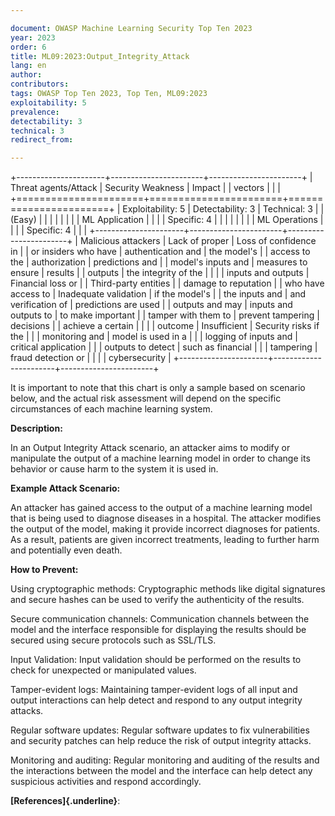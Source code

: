 ```yaml
---

document: OWASP Machine Learning Security Top Ten 2023
year: 2023
order: 6
title: ML09:2023:Output_Integrity_Attack
lang: en
author:
contributors:
tags: OWASP Top Ten 2023, Top Ten, ML09:2023
exploitability: 5
prevalence:
detectability: 3
technical: 3
redirect_from:

---
```


+----------------------+-----------------------+-----------------------+
| Threat agents/Attack | Security Weakness     | Impact                |
| vectors              |                       |                       |
+======================+=======================+=======================+
| Exploitability: 5    | Detectability: 3      | Technical: 3          |
| (Easy)               |                       |                       |
|                      |                       |                       |
| ML Application       |                       |                       |
| Specific: 4          |                       |                       |
|                      |                       |                       |
| ML Operations        |                       |                       |
| Specific: 4          |                       |                       |
+----------------------+-----------------------+-----------------------+
| Malicious attackers  | Lack of proper        | Loss of confidence in |
| or insiders who have | authentication and    | the model\'s          |
| access to the        | authorization         | predictions and       |
| model\'s inputs and  | measures to ensure    | results               |
| outputs              | the integrity of the  |                       |
|                      | inputs and outputs    | Financial loss or     |
| Third-party entities |                       | damage to reputation  |
| who have access to   | Inadequate validation | if the model\'s       |
| the inputs and       | and verification of   | predictions are used  |
| outputs and may      | inputs and outputs to | to make important     |
| tamper with them to  | prevent tampering     | decisions             |
| achieve a certain    |                       |                       |
| outcome              | Insufficient          | Security risks if the |
|                      | monitoring and        | model is used in a    |
|                      | logging of inputs and | critical application  |
|                      | outputs to detect     | such as financial     |
|                      | tampering             | fraud detection or    |
|                      |                       | cybersecurity         |
+----------------------+-----------------------+-----------------------+

It is important to note that this chart is only a sample based on
scenario below, and the actual risk assessment will depend on the
specific circumstances of each machine learning system.

**Description:**

In an Output Integrity Attack scenario, an attacker aims to modify or
manipulate the output of a machine learning model in order to change its
behavior or cause harm to the system it is used in.

**Example Attack Scenario:**

An attacker has gained access to the output of a machine learning model
that is being used to diagnose diseases in a hospital. The attacker
modifies the output of the model, making it provide incorrect diagnoses
for patients. As a result, patients are given incorrect treatments,
leading to further harm and potentially even death.

**How to Prevent:**

Using cryptographic methods: Cryptographic methods like digital
signatures and secure hashes can be used to verify the authenticity of
the results.

Secure communication channels: Communication channels between the model
and the interface responsible for displaying the results should be
secured using secure protocols such as SSL/TLS.

Input Validation: Input validation should be performed on the results to
check for unexpected or manipulated values.

Tamper-evident logs: Maintaining tamper-evident logs of all input and
output interactions can help detect and respond to any output integrity
attacks.

Regular software updates: Regular software updates to fix
vulnerabilities and security patches can help reduce the risk of output
integrity attacks.

Monitoring and auditing: Regular monitoring and auditing of the results
and the interactions between the model and the interface can help detect
any suspicious activities and respond accordingly.

**[References]{.underline}**:
